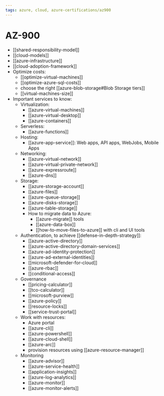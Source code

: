 ```yaml
---
tags: azure, cloud, azure-certifications/az900
---
```

# AZ-900

- [[shared-responsibility-model]]
- [[cloud-models]]
- [[azure-infrastructure]]
- [[cloud-adoption-framework]]
- Optimize costs:
  - [[optimize-virtual-machines]]
  - [[optimize-azure-sql-costs]]
  - choose the right [[azure-blob-storage#Blob Storage tiers]]
  - [[virtual-machines-size]]
- Important services to know:
  - Virtualization:
    - [[azure-virtual-machines]]
    - [[azure-virtual-desktop]]
    - [[azure-containers]]
  - Serverless:
    - [[azure-functions]]
  - Hosting:
    - [[azure-app-service]]: Web apps, API apps, WebJobs, Mobile Apps
  - Networking:
    - [[azure-virtual-network]]
    - [[azure-virtual-private-network]]
    - [[azure-expressroute]]
    - [[azure-dns]]
  - Storage:
    - [[azure-storage-account]]
    - [[azure-files]]
    - [[azure-queue-storage]]
    - [[azure-disks-storage]]
    - [[azure-table-storage]]
    - How to migrate data to Azure:
      - [[azure-migrate]] tools
      - [[azure-data-box]]
      - [[how-to-move-files-to-azure]] with cli and UI tools
  - Authentication, to achieve [[defense-in-depth-strategy]]:
    - [[azure-active-directory]]
    - [[azure-active-directory-domain-services]]
    - [[azure-ad-identity-protection]]
    - [[azure-ad-external-identities]]
    - [[microsoft-defender-for-cloud]]
    - [[azure-rbac]]
    - [[conditional-access]]
  - Governance
    - [[pricing-calculator]]
    - [[tco-calculator]]
    - [[microsoft-purview]]
    - [[azure-policy]]
    - [[resource-locks]]
    - [[service-trust-portal]]
  - Work with resources:
    - Azure portal
    - [[azure-cli]]
    - [[azure-powershell]]
    - [[azure-cloud-shell]]
    - [[azure-arc]]
    - provision resources using [[azure-resource-manager]]
  - Monitoring
    - [[azure-advisor]]
    - [[azure-service-health]]
    - [[application-insights]]
    - [[azure-log-analytics]]
    - [[azure-monitor]]
    - [[azure-monitor-alerts]]
